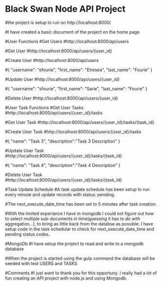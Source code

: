 # Black Swan Node API Project

#the project is setup to run on http://localhost:8000/

#I have created a basic document of the project on the home page

#User Functions
#Get Users
#http://localhost:8000/api/users

#Get User
#http://localhost:8000/api/users/{user_id}

#Create User
#http://localhost:8000/api/users

#{ "username": "efourie", "first_name": "Etresea", "last_name": "Fourie" }

#Update User
#http://localhost:8000/api/users/{user_id}

#{ "username": "sfourie", "first_name": "Sarie", "last_name": "Fourie" }

#Delete User
#http://localhost:8000/api/users/{user_id}

#User Task Functions
#Get User Tasks
#http://localhost:8000/api/users/{user_id}/tasks

#Get User Task
#http://localhost:8000/api/users/{user_id}/tasks/{task_id}

#Create User Task
#http://localhost:8000/api/users/{user_id}/tasks

#{ "name": "Task 3", "description":"Task 3 Description" }

#Update User Task
#http://localhost:8000/api/users/{user_id}/tasks/{task_Id}

#{ "name": "Task 4", "description":"Task 4 Description" }

#Delete User Task
#http://localhost:8000/api/users/{user_id}/tasks/{task_Id}

#Task Update Schedule
#A task update schedule has been setup to run every minute and update records with status: pending.

#The next_execute_date_time has been set to 5 minutes after task creation.

#With the limited experiance I have in mongodb I could not figure out how to select multiple sub-documents in time(guessing it has to do with aggregation...), to bring as little back from the databse as possible. I have setup code in the task schedular to check for next_execute_date_time and pending status codes.

#MongoDb
#I have setup the project to read and write to a mongodb database

#When the project is started using the gulp command the database will be seeded with test USERS and TASKS

#Comments
#I just want to thank you for this opportuny. I really had a lot of fun creating an API project with node.js and using Mongodb.
